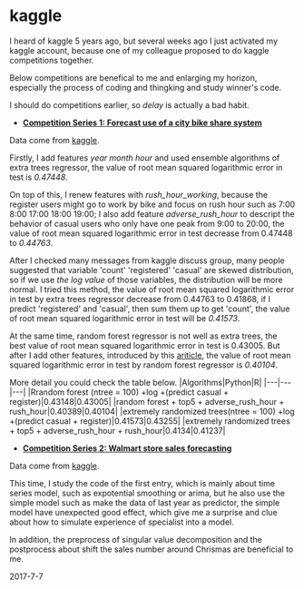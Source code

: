 # kaggle

I heard of kaggle 5 years ago, but several weeks ago I just activated my kaggle account, because one of my colleague proposed to do kaggle competitions together.

Below competitions are benefical to me and enlarging my horizon, especially the process of coding and thingking and study winner's code. 

I should do competitions earlier, so *delay* is actually a bad habit.



- **[Competition Series 1: Forecast use of a city bike share system](http://nbviewer.jupyter.org/github/yishi/kaggle/blob/master/competition_series_1_bike.ipynb)**

Data come from [kaggle](https://www.kaggle.com/c/bike-sharing-demand).

Firstly, I add features *year month hour* and used ensemble algorithms of extra trees regressor, the value of root mean squared logarithmic error in test is *0.47448*.

On top of this, I renew features with *rush_hour_working*, because the register users might go to work by bike and focus on rush hour such as 7:00 8:00 17:00 18:00 19:00; I also add feature *adverse_rush_hour* to descript the behavior of casual users who only have one peak from 9:00 to 20:00, the value of root mean squared logarithmic error in test decrease from 0.47448 to *0.44763*.

After I checked many messages from kaggle discuss group, many people suggested that variable 'count' 'registered' 'casual' are skewed distribution, so if we use *the log value* of those variables, the distribution will be more normal.
I tried this method, the value of root mean squared logarithmic error in test by extra trees regressor decrease from 0.44763 to 0.41868, if I predict 'registered' and 'casual', then sum them up to get 'count', the value of root mean squared logarithmic error in test will be *0.41573*.

At the same time, random forest regressor is not well as extra trees, the best value of root mean squared logarithmic error in test is 0.43005. But after I add other features, introduced by this [ariticle]( https://www.analyticsvidhya.com/blog/2015/06/solution-kaggle-competition-bike-sharing-demand/), the value of root mean squared logarithmic error in test by random forest regressor is *0.40104*. 

More detail you could check the table below.
|Algorithms|Python|R|
|---|---|---|
|Rrandom forest (ntree = 100) +log +(predict casual + register)|0.43148|0.43005|
|random forest + top5 + adverse_rush_hour + rush_hour|0.40389|0.40104|
|extremely randomized trees(ntree = 100) +log +(predict casual + register)|0.41573|0.43255|
|extremely randomized trees + top5 + adverse_rush_hour + rush_hour|0.4134|0.41237|



- **[Competition Series 2: Walmart store sales forecasting](https://github.com/yishi/kaggle/blob/master/competition_series_2_walmart.R)**

Data come from [kaggle](https://www.kaggle.com/c/walmart-recruiting-store-sales-forecasting).

This time, I study the code of the first entry, which is mainly about time series model, such as expotential smoothing or arima, but he also use the simple model such as make the data of last year as predictor, the simple model have unexpected good effect, which give me a surprise and clue about how to simulate experience of specialist into a model.

In addition, the preprocess of singular value decomposition and the postprocess about shift the sales number around Chrismas are beneficial to me.

2017-7-7

